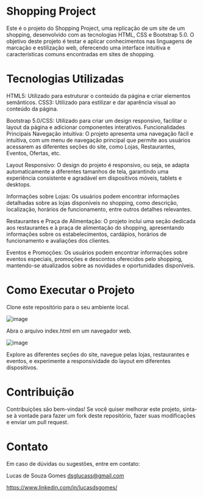 # Shopping Project
Este é o projeto do Shopping Project, uma replicação de um site de um shopping, desenvolvido com as tecnologias HTML, CSS e Bootstrap 5.0. O objetivo deste projeto é testar e aplicar conhecimentos nas linguagens de marcação e estilização web, oferecendo uma interface intuitiva e características comuns encontradas em sites de shopping.

# Tecnologias Utilizadas

HTML5: Utilizado para estruturar o conteúdo da página e criar elementos semânticos. CSS3: Utilizado para estilizar e dar aparência visual ao conteúdo da página. 

Bootstrap 5.0/CSS: Utilizado para criar um design responsivo, facilitar o layout da página e adicionar componentes interativos. Funcionalidades Principais Navegação intuitiva: O projeto apresenta uma navegação fácil e intuitiva, com um menu de navegação principal que permite aos usuários acessarem as diferentes seções do site, como Lojas, Restaurantes, Eventos, Ofertas, etc.

Layout Responsivo: O design do projeto é responsivo, ou seja, se adapta automaticamente a diferentes tamanhos de tela, garantindo uma experiência consistente e agradável em dispositivos móveis, tablets e desktops.

Informações sobre Lojas: Os usuários podem encontrar informações detalhadas sobre as lojas disponíveis no shopping, como descrição, localização, horários de funcionamento, entre outros detalhes relevantes.

Restaurantes e Praça de Alimentação: O projeto inclui uma seção dedicada aos restaurantes e à praça de alimentação do shopping, apresentando informações sobre os estabelecimentos, cardápios, horários de funcionamento e avaliações dos clientes.

Eventos e Promoções: Os usuários podem encontrar informações sobre eventos especiais, promoções e descontos oferecidos pelo shopping, mantendo-se atualizados sobre as novidades e oportunidades disponíveis.

# Como Executar o Projeto
Clone este repositório para o seu ambiente local.

![image](https://github.com/LucasdsGomes/ShoppingProjeto/assets/114450172/d41aeef5-898e-47a7-8f70-bf766235eb54)

Abra o arquivo index.html em um navegador web.

![image](https://github.com/LucasdsGomes/ShoppingProjeto/assets/114450172/38db6c2a-88b4-463d-95da-9b2e1ec9b2c8)

Explore as diferentes seções do site, navegue pelas lojas, restaurantes e eventos, e experimente a responsividade do layout em diferentes dispositivos.

# Contribuição
Contribuições são bem-vindas! Se você quiser melhorar este projeto, sinta-se à vontade para fazer um fork deste repositório, fazer suas modificações e enviar um pull request.

# Contato 

Em caso de dúvidas ou sugestões, entre em contato:

Lucas de Souza Gomes dsglucass@gmail.com

https://www.linkedin.com/in/lucasdsgomes/
